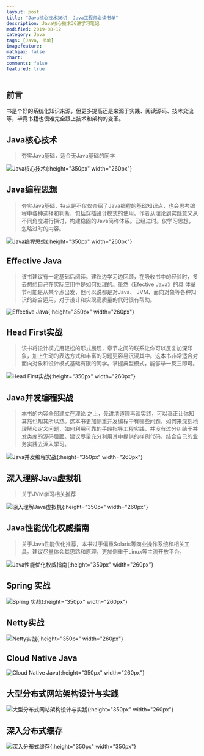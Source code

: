 ```yaml
---
layout: post
title: "Java核心技术36讲--Java工程师必读书单"
description: Java核心技术36讲学习笔记
modified: 2019-08-12
category: Java
tags: [Java, 书单]
imagefeature:
mathjax: false
chart:
comments: false
featured: true
---
```


## 前言

书是个好的系统化知识来源，但更多提高还是来源于实践、阅读源码、技术交流等，毕竟书籍也很难完全跟上技术和架构的变革。

## Java核心技术

> 夯实Java基础，适合无Java基础的同学

![Java核心技术](https://raw.githubusercontent.com/leozhangjie66/pic-repo/master/img/Java%E6%A0%B8%E5%BF%83%E6%8A%80%E6%9C%AF.jpg){:height="350px" width="260px"}

## Java编程思想

> 夯实Java基础，特点是不仅仅介绍了Java编程的基础知识点，也会思考编程中各种选择和判断，包括穿插设计模式的使用。作者从理论到实践意义从不同角度进行探讨，构建稳固的Java简称体系。已经过时。仅学习思想，忽略过时的内容。

![Java编程思想](https://raw.githubusercontent.com/leozhangjie66/pic-repo/master/img/Java%E7%BC%96%E7%A8%8B%E6%80%9D%E6%83%B3.jpg){:height="350px" width="260px"}

## Effective Java

> 该书建议有一定基础后阅读。建议边学习边回顾，在吸收书中的经验时，多去想想自己在实际应用中是如何处理的。虽然《Efective Java》的具
体章节可能是从某个点出发，但可以说都是对Java、 JVM、面向对象等各种知识的综合运用，对于设计和实现高质量的代码很有帮助。


![Effective Java](https://raw.githubusercontent.com/leozhangjie66/pic-repo/master/img/Effective%20Java.jpg){:height="350px" width="260px"}

## Head First实战

> 该书将设计模式用轻松的形式展现，章节之间的联系让你可以反复加深印象，加上生动的表达方式和丰富的习题更容易沉浸其中。这本书非常适合对面向对象和设计模式基础有限的同学。掌握典型模式，能够举一反三即可。

![Head First实战](https://raw.githubusercontent.com/leozhangjie66/pic-repo/master/img/Head%20First%E8%AE%BE%E8%AE%A1%E6%A8%A1%E5%BC%8F.jpg){:height="350px" width="260px"}

## Java并发编程实战

> 本书的内容全部建立在理论
之上，先讲清道理再谈实践，可以真正让你知其然也知其所以然。这本书更加侧重并发编程中有哪些问题，如何来深刻地理解和定义问题，如何利用可靠的手段指导工程实践，并没有过分纠结于并发类库的源码层面。建议尽量充分利用其中提供的样例代码，结合自己的业务实践去深入学习。

![Java并发编程实战](https://raw.githubusercontent.com/leozhangjie66/pic-repo/master/img/Java%E5%B9%B6%E5%8F%91%E7%BC%96%E7%A8%8B%E5%AE%9E%E6%88%98.jpg){:height="350px" width="260px"}

## 深入理解Java虚拟机

> 关于JVM学习相关推荐

![深入理解Java虚拟机](https://raw.githubusercontent.com/leozhangjie66/pic-repo/master/img/%E6%B7%B1%E5%85%A5%E7%90%86%E8%A7%A3Java%E8%99%9A%E6%8B%9F%E6%9C%BA.jpg){:height="350px" width="260px"}

## Java性能优化权威指南

> 关于Java性能优化推荐，本书过于偏重Solaris等商业操作系统和相关工具。建议尽量体会其思路和原理，更加侧重于Linux等主流开放平台。

![Java性能优化权威指南](https://raw.githubusercontent.com/leozhangjie66/pic-repo/master/img/Java%E6%80%A7%E8%83%BD%E4%BC%98%E5%8C%96%E6%9D%83%E5%A8%81%E6%8C%87%E5%8D%97.jpg){:height="350px" width="260px"}

## Spring 实战

![Spring 实战](https://raw.githubusercontent.com/leozhangjie66/pic-repo/master/img/Spring%E5%AE%9E%E6%88%98.jpg){:height="350px" width="260px"}

## Netty实战

![Netty实战](https://raw.githubusercontent.com/leozhangjie66/pic-repo/master/img/Netty%E5%AE%9E%E6%88%98.jpg){:height="350px" width="260px"}

## Cloud Native Java

![Cloud Native Java](https://raw.githubusercontent.com/leozhangjie66/pic-repo/master/img/Cloud%20Native%20Java.jpg){:height="350px" width="260px"}

## 大型分布式网站架构设计与实践


![大型分布式网站架构设计与实践](https://raw.githubusercontent.com/leozhangjie66/pic-repo/master/img/%E5%A4%A7%E5%9E%8B%E5%88%86%E5%B8%83%E5%BC%8F%E7%BD%91%E7%AB%99%E6%9E%B6%E6%9E%84%E8%AE%BE%E8%AE%A1%E4%B8%8E%E5%AE%9E%E6%88%98.jpg){:height="350px" width="260px"}

## 深入分布式缓存


![深入分布式缓存](https://raw.githubusercontent.com/leozhangjie66/pic-repo/master/img/%E6%B7%B1%E5%85%A5%E5%88%86%E5%B8%83%E5%BC%8F%E7%BC%93%E5%AD%98.jpg){:height="350px" width="350px"}
